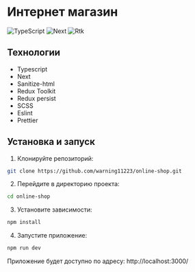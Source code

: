 # Интернет магазин

![TypeScript](https://img.shields.io/badge/TypeScript-5.8.3-orange)
![Next](https://img.shields.io/badge/Next-15.3.3-orange)
![Rtk](https://img.shields.io/badge/ReduxToolkit-2.8.2-orange)

## Технологии

- Typescript
- Next
- Sanitize-html
- Redux Toolkit
- Redux persist
- SCSS
- Eslint
- Prettier

## Установка и запуск

1. Клонируйте репозиторий:
```bash
git clone https://github.com/warning11223/online-shop.git
```
2. Перейдите в директорию проекта:
```bash
cd online-shop
```

3. Установите зависимости:
```bash
npm install
```

4. Запустите приложение:
```bash
npm run dev
```
Приложение будет доступно по адресу: http://localhost:3000/

